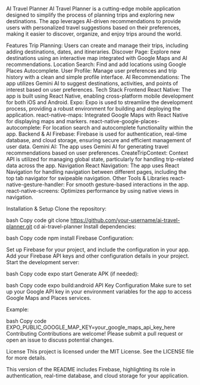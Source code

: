 AI Travel Planner
AI Travel Planner is a cutting-edge mobile application designed to simplify the process of planning trips and exploring new destinations. The app leverages AI-driven recommendations to provide users with personalized travel suggestions based on their preferences, making it easier to discover, organize, and enjoy trips around the world.

Features
Trip Planning: Users can create and manage their trips, including adding destinations, dates, and itineraries.
Discover Page: Explore new destinations using an interactive map integrated with Google Maps and AI recommendations.
Location Search: Find and add locations using Google Places Autocomplete.
User Profile: Manage user preferences and trip history with a clean and simple profile interface.
AI Recommendations: The app utilizes Gemini AI to suggest destinations, activities, and points of interest based on user preferences.
Tech Stack
Frontend
React Native: The app is built using React Native, enabling cross-platform mobile development for both iOS and Android.
Expo: Expo is used to streamline the development process, providing a robust environment for building and deploying the application.
react-native-maps: Integrated Google Maps with React Native for displaying maps and markers.
react-native-google-places-autocomplete: For location search and autocomplete functionality within the app.
Backend & AI
Firebase: Firebase is used for authentication, real-time database, and cloud storage, ensuring secure and efficient management of user data.
Gemini AI: The app uses Gemini AI for generating travel recommendations based on user preferences.
CreateTripContext: Context API is utilized for managing global state, particularly for handling trip-related data across the app.
Navigation
React Navigation: The app uses React Navigation for handling navigation between different pages, including the top tab navigator for swipeable navigation.
Other Tools & Libraries
react-native-gesture-handler: For smooth gesture-based interactions in the app.
react-native-screens: Optimizes performance by using native views in navigation.

Installation & Setup
Clone the repository:

bash
Copy code
git clone https://github.com/your-username/ai-travel-planner.git
cd ai-travel-planner
Install dependencies:

bash
Copy code
npm install
Firebase Configuration:

Set up Firebase for your project, and include the configuration in your app.
Add your Firebase API keys and other configuration details in your project.
Start the development server:

bash
Copy code
expo start
Generate APK (if needed):

bash
Copy code
expo build:android
API Key Configuration
Make sure to set up your Google API key in your environment variables for the app to access Google Maps and Places services.

Example:

bash
Copy code
EXPO_PUBLIC_GOOGLE_MAP_KEY=your_google_maps_api_key_here
Contributing
Contributions are welcome! Please submit a pull request or open an issue to discuss potential changes.

License
This project is licensed under the MIT License. See the LICENSE file for more details.

This version of the README includes Firebase, highlighting its role in authentication, real-time database, and cloud storage for your application.
